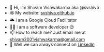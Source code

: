 - 👋 Hi, I’m Shivam Vishwakarma aka @svshiva
- 🕸 My website: [svshiva.github.io](https://svshiva.github.io)
- 🌥  I am a Google Cloud Facilitator 
- 👨‍💻 I am a software developer 😉
- 📫 How to reach me? Just email me at shivam2001vishwakarma@gmail.com
- 🎈 Well we can always connect on [LinkedIn](https://www.linkedin.com/in/shivamvishwakarma)
